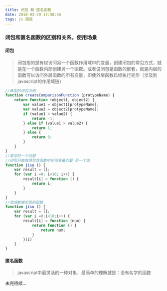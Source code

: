 ```yaml
---
title: 闭包 和 匿名函数
date: 2018-03-29 17:58:56
tags: js 困惑
---
```

### 闭包和匿名函数的区别和关系，使用场景

#### 闭包
> 闭包指的是有权访问另一个函数作用域中的变量，创建闭包的常见方式，就是在一个函数内部创建另一个函数。或者说闭包是函数的嵌套，就是内层的函数可以访问外层函数的所有变量，即使外层函数已经执行完毕（涉及到javascript的作用域链）

```javascript
//典型的闭包示例
function createComparisonFunction (protypeName) {
    return function (object1, object2) {
        var value1 = object1[protypeName];
        var value2 = object2[protypeName];
        if (value1 < value2) {
            return -1;
        } else if (value1 > value2) {
            return 1;
        } else {
            return 0;
        }
    }
}
//常见的一个问题
//闭包只能取得包含函数中任何变量的最 后一个值
function jisu () {
    var result = [];
    for (var i =0; i<10; i++) {
        result[i] = function () {
            return i;
        }
    }
}
//改成能够实现的函数
function jisu () {
    var result = [];
    for (var i =0;i<10;i++) {
        result[i] = function (num) {
            return function () {
                return num;
            }
        }(i)
    }
}
```
#### 匿名函数
> javascript中最灵活的一种对象，最简单的理解就是：没有名字的函数

未完待续...